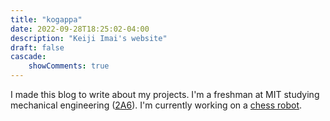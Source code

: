 ```yaml
---
title: "kogappa"
date: 2022-09-28T18:25:02-04:00
description: "Keiji Imai's website"
draft: false
cascade:
    showComments: true
---
```


I made this blog to write about my projects. I'm a freshman at MIT studying mechanical engineering ([2A6](https://meche.mit.edu/education/undergraduate/course-2a/control-instrumentation-robotics)). I'm currently working on a [chess robot](https://kogappa.com/posts/chessbot/).